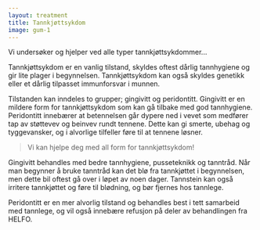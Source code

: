 ```yaml
---
layout: treatment
title: Tannkjøttsykdom
image: gum-1
---
```


Vi undersøker og hjelper ved alle typer tannkjøttsykdommer...

<!--more-->

Tannkjøttsykdom er en vanlig tilstand, skyldes oftest dårlig tannhygiene og gir
lite plager i begynnelsen. Tannkjøttsykdom kan også skyldes genetikk eller et
dårlig tilpasset immunforsvar i munnen.

Tilstanden kan inndeles to grupper; gingivitt og peridontitt. Gingivitt er en
mildere form for tannkjøttsykdom som kan gå tilbake med god tannhygiene.
Peridontitt innebærer at betennelsen går dypere ned i vevet som medfører tap av
støttevev og beinvev rundt tennene. Dette kan gi smerte, ubehag og tyggevansker,
og i alvorlige tilfeller føre til at tennene løsner.

> Vi kan hjelpe deg med all form for tannkjøttsykdom!

Gingivitt behandles med bedre tannhygiene, pusseteknikk og tanntråd. Når man
begynner å bruke tanntråd kan det blø fra tannkjøttet i begynnelsen, men dette
bil oftest gå over i løpet av noen dager. Tannstein kan også irritere
tannkjøttet og føre til blødning, og bør fjernes hos tannlege.

Peridontitt er en mer alvorlig tilstand og behandles best i tett samarbeid med
tannlege, og vil også innebære refusjon på deler av behandlingen fra HELFO.
